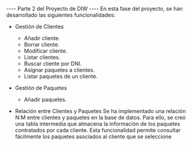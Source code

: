 ---- Parte 2 del Proyecto de DIW ----
En esta fase del proyecto, se han desarrollado las siguientes funcionalidades:

- Gestión de Clientes
    - Añadir cliente.
    - Borrar cliente.
    - Modificar cliente.
    - Listar clientes.
    - Buscar cliente por DNI.
    - Asignar paquetes a clientes.
    - Listar paquetes de un cliente.
  
- Gestión de Paquetes
    - Añadir paquetes.

- Relación entre Clientes y Paquetes
Se ha implementado una relación N:M entre clientes y paquetes en la base de datos.
Para ello, se creó una tabla intermedia que almacena la información de los paquetes
contratados por cada cliente. Esta funcionalidad permite consultar fácilmente los
paquetes asociados al cliente que se seleccione
